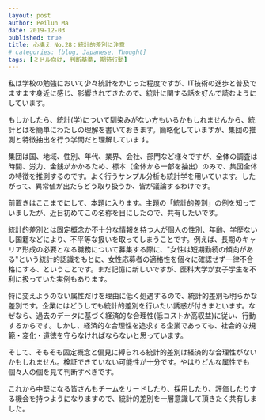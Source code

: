 ```yaml
---
layout: post
author: Peilun Ma
date: 2019-12-03
published: true
title: 心構え No.28：統計的差別に注意
# categories: [blog, Japanese, Thought]
tags: [ミドル向け, 判断基準, 期待行動]
---
```

私は学校の勉強において少々統計をかじった程度ですが、IT技術の進歩と普及でますます身近に感じ、影響されてきたので、統計に関する話を好んで読むようにしています。

もしかしたら、統計(学)について馴染みがない方もいるかもしれませんから、統計とはを簡単にわたしの理解を書いておきます。簡略化していますが、集団の推測と特徴抽出を行う学問だと理解しています。

集団は国、地域、性別、年代、業界、会社、部門など様々ですが、全体の調査は時間、労力、金銭がかかるため、標本（全体から一部を抽出）のみで、集団全体の特徴を推測するのです。よく行うサンプル分析も統計学を用いています。したがって、異常値が出たらどう取り扱うか、皆が議論するわけです。

前置きはここまでにして、本題に入ります。主題の「統計的差別」の例を知っていましたが、近日初めてこの名称を目にしたので、共有したいです。

統計的差別とは固定概念か不十分な情報を持つ人が個人の性別、年齢、学歴ないし国籍などにより、不平等な扱いを取ってしまうことです。例えば、長期のキャリア形成の必要となる職務について募集する際に、"女性は短期勤続の傾向がある"という統計的認識をもとに、女性応募者の適格性を個々に確認せず一律不合格にする、ということです。まだ記憶に新しいですが、医科大学が女子学生を不利に扱っていた実例もあります。

特に変えようのない属性だけを理由に低く処遇するので、統計的差別も明らかな差別です。企業にはどうしても統計的差別を行いたい誘惑が付きまといます。なぜなら、過去のデータに基づく経済的な合理性(低コストか高収益)に従い、行動するからです。しかし、経済的な合理性を追求する企業であっても、社会的な規範・変化・道徳を守らなければならないと思っています。

そして、そもそも固定概念と偏見に縛られる統計的差別は経済的な合理性がないかもしれません。検証できていない可能性が十分です。やはりどんな属性でも個々人の個を見て判断すべきです。

これから中堅になる皆さんもチームをリードしたり、採用したり、評価したりする機会を持つようになりますので、統計的差別を一層意識して頂きたく共有しました。

